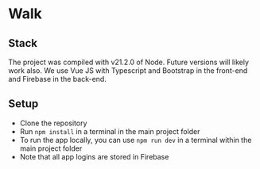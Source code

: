 # Walk

## Stack
The project was compiled with v21.2.0 of Node. Future versions will likely work also.
We use Vue JS with Typescript and Bootstrap in the front-end and Firebase in the back-end.

## Setup
- Clone the repository
- Run `npm install` in a terminal in the main project folder
- To run the app locally, you can use `npm run dev` in a terminal within the main project folder
- Note that all app logins are stored in Firebase
